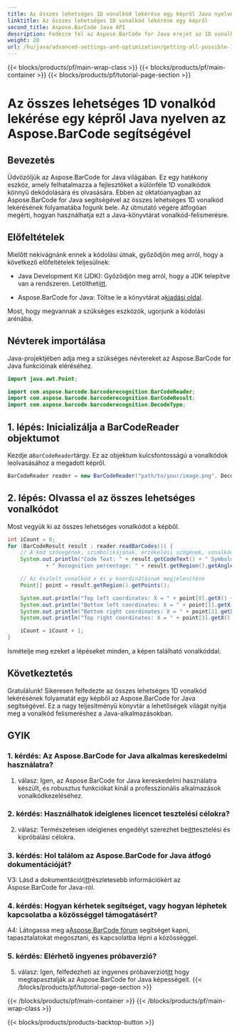 ```yaml
---
title: Az összes lehetséges 1D vonalkód lekérése egy képről Java nyelven az Aspose.BarCode segítségével
linktitle: Az összes lehetséges 1D vonalkód lekérése egy képről
second_title: Aspose.BarCode Java API
description: Fedezze fel az Aspose.BarCode for Java erejét az 1D vonalkódok könnyed dekódolásában. Töltse le most a Java-alkalmazásokba való zökkenőmentes integráció érdekében.
weight: 20
url: /hu/java/advanced-settings-and-optimization/getting-all-possible-1d-barcodes-image/
---
```


{{< blocks/products/pf/main-wrap-class >}}
{{< blocks/products/pf/main-container >}}
{{< blocks/products/pf/tutorial-page-section >}}

# Az összes lehetséges 1D vonalkód lekérése egy képről Java nyelven az Aspose.BarCode segítségével

## Bevezetés

Üdvözöljük az Aspose.BarCode for Java világában. Ez egy hatékony eszköz, amely felhatalmazza a fejlesztőket a különféle 1D vonalkódok könnyű dekódolására és olvasására. Ebben az oktatóanyagban az Aspose.BarCode for Java segítségével az összes lehetséges 1D vonalkód lekérésének folyamatába fogunk bele. Az útmutató végére átfogóan megérti, hogyan használhatja ezt a Java-könyvtárat vonalkód-felismerésre.

## Előfeltételek

Mielőtt nekivágnánk ennek a kódolási útnak, győződjön meg arról, hogy a következő előfeltételek teljesülnek:

-  Java Development Kit (JDK): Győződjön meg arról, hogy a JDK telepítve van a rendszeren. Letöltheti[itt](https://www.oracle.com/java/technologies/javase-downloads.html).

-  Aspose.BarCode for Java: Töltse le a könyvtárat a[kiadási oldal](https://releases.aspose.com/barcode/java/).

Most, hogy megvannak a szükséges eszközök, ugorjunk a kódolási arénába.

## Névterek importálása

Java-projektjében adja meg a szükséges névtereket az Aspose.BarCode for Java funkcióinak eléréséhez.

```java
import java.awt.Point;

import com.aspose.barcode.barcoderecognition.BarCodeReader;
import com.aspose.barcode.barcoderecognition.BarCodeResult;
import com.aspose.barcode.barcoderecognition.DecodeType;


```

## 1. lépés: Inicializálja a BarCodeReader objektumot

 Kezdje a`BarCodeReader`tárgy. Ez az objektum kulcsfontosságú a vonalkódok leolvasásához a megadott képről.

```java
BarCodeReader reader = new BarCodeReader("path/to/your/image.png", DecodeType.CODE_128);
```

## 2. lépés: Olvassa el az összes lehetséges vonalkódot

Most vegyük ki az összes lehetséges vonalkódot a képből.

```java
int iCount = 0;
for (BarCodeResult result : reader.readBarCodes()) {
    // A kód szövegének, szimbolikájának, érzékelési szögének, vonalkód felismerési százalékának megjelenítése
    System.out.println("Code Text: " + result.getCodeText() + " Symbology: " + result.getCodeTypeName()
            + " Recognition percentage: " + result.getRegion().getAngle());

    // Az észlelt vonalkód x és y koordinátáinak megjelenítése
    Point[] point = result.getRegion().getPoints();

    System.out.println("Top left coordinates: X = " + point[0].getX() + ", Y = " + point[0].getY());
    System.out.println("Bottom left coordinates: X = " + point[1].getX() + ", Y = " + point[1].getY());
    System.out.println("Bottom right coordinates: X = " + point[2].getX() + ", Y = " + point[2].getY());
    System.out.println("Top right coordinates: X = " + point[3].getX() + ", Y = " + point[3].getY());

    iCount = iCount + 1;
}
```

Ismételje meg ezeket a lépéseket minden, a képen található vonalkóddal.

## Következtetés

Gratulálunk! Sikeresen felfedezte az összes lehetséges 1D vonalkód lekérésének folyamatát egy képből az Aspose.BarCode for Java segítségével. Ez a nagy teljesítményű könyvtár a lehetőségek világát nyitja meg a vonalkód felismeréshez a Java-alkalmazásokban.

## GYIK

### 1. kérdés: Az Aspose.BarCode for Java alkalmas kereskedelmi használatra?

1. válasz: Igen, az Aspose.BarCode for Java kereskedelmi használatra készült, és robusztus funkciókat kínál a professzionális alkalmazások vonalkódkezeléséhez.

### 2. kérdés: Használhatok ideiglenes licencet tesztelési célokra?

 2. válasz: Természetesen ideiglenes engedélyt szerezhet be[itt](https://purchase.aspose.com/temporary-license/)tesztelési és kipróbálási célokra.

### 3. kérdés: Hol találom az Aspose.BarCode for Java átfogó dokumentációját?

 V3: Lásd a dokumentációt[itt](https://reference.aspose.com/barcode/java/)részletesebb információkért az Aspose.BarCode for Java-ról.

### 4. kérdés: Hogyan kérhetek segítséget, vagy hogyan léphetek kapcsolatba a közösséggel támogatásért?

 A4: Látogassa meg a[Aspose.BarCode fórum](https://forum.aspose.com/c/barcode/13) segítséget kapni, tapasztalatokat megosztani, és kapcsolatba lépni a közösséggel.

### 5. kérdés: Elérhető ingyenes próbaverzió?

 5. válasz: Igen, felfedezheti az ingyenes próbaverziót[itt](https://releases.aspose.com/) hogy megtapasztalják az Aspose.BarCode for Java képességeit.
{{< /blocks/products/pf/tutorial-page-section >}}

{{< /blocks/products/pf/main-container >}}
{{< /blocks/products/pf/main-wrap-class >}}

{{< blocks/products/products-backtop-button >}}
